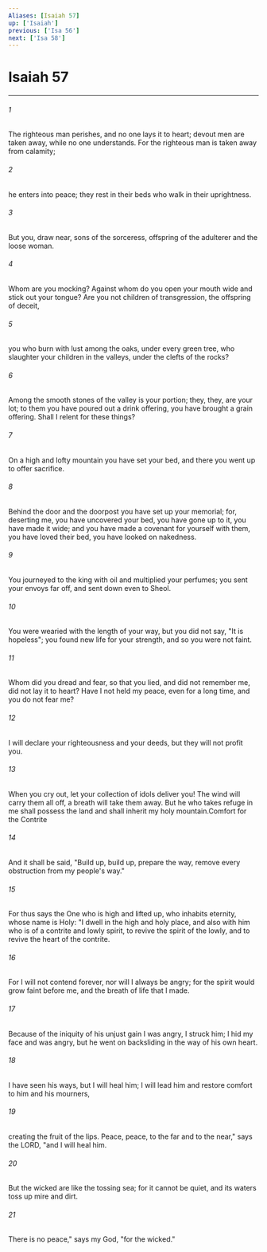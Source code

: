 ```yaml
---
Aliases: [Isaiah 57]
up: ['Isaiah']
previous: ['Isa 56']
next: ['Isa 58']
---
```

# Isaiah 57
***



###### 1 
The righteous man perishes, and no one lays it to heart; devout men are taken away, while no one understands. For the righteous man is taken away from calamity; 

###### 2 
he enters into peace; they rest in their beds who walk in their uprightness. 

###### 3 
But you, draw near, sons of the sorceress, offspring of the adulterer and the loose woman. 

###### 4 
Whom are you mocking? Against whom do you open your mouth wide and stick out your tongue? Are you not children of transgression, the offspring of deceit, 

###### 5 
you who burn with lust among the oaks, under every green tree, who slaughter your children in the valleys, under the clefts of the rocks? 

###### 6 
Among the smooth stones of the valley is your portion; they, they, are your lot; to them you have poured out a drink offering, you have brought a grain offering. Shall I relent for these things? 

###### 7 
On a high and lofty mountain you have set your bed, and there you went up to offer sacrifice. 

###### 8 
Behind the door and the doorpost you have set up your memorial; for, deserting me, you have uncovered your bed, you have gone up to it, you have made it wide; and you have made a covenant for yourself with them, you have loved their bed, you have looked on nakedness. 

###### 9 
You journeyed to the king with oil and multiplied your perfumes; you sent your envoys far off, and sent down even to Sheol. 

###### 10 
You were wearied with the length of your way, but you did not say, "It is hopeless"; you found new life for your strength, and so you were not faint. 

###### 11 
Whom did you dread and fear, so that you lied, and did not remember me, did not lay it to heart? Have I not held my peace, even for a long time, and you do not fear me? 

###### 12 
I will declare your righteousness and your deeds, but they will not profit you. 

###### 13 
When you cry out, let your collection of idols deliver you! The wind will carry them all off, a breath will take them away. But he who takes refuge in me shall possess the land and shall inherit my holy mountain.Comfort for the Contrite 

###### 14 
And it shall be said, "Build up, build up, prepare the way, remove every obstruction from my people's way." 

###### 15 
For thus says the One who is high and lifted up, who inhabits eternity, whose name is Holy: "I dwell in the high and holy place, and also with him who is of a contrite and lowly spirit, to revive the spirit of the lowly, and to revive the heart of the contrite. 

###### 16 
For I will not contend forever, nor will I always be angry; for the spirit would grow faint before me, and the breath of life that I made. 

###### 17 
Because of the iniquity of his unjust gain I was angry, I struck him; I hid my face and was angry, but he went on backsliding in the way of his own heart. 

###### 18 
I have seen his ways, but I will heal him; I will lead him and restore comfort to him and his mourners, 

###### 19 
creating the fruit of the lips. Peace, peace, to the far and to the near," says the LORD, "and I will heal him. 

###### 20 
But the wicked are like the tossing sea; for it cannot be quiet, and its waters toss up mire and dirt. 

###### 21 
There is no peace," says my God, "for the wicked."
